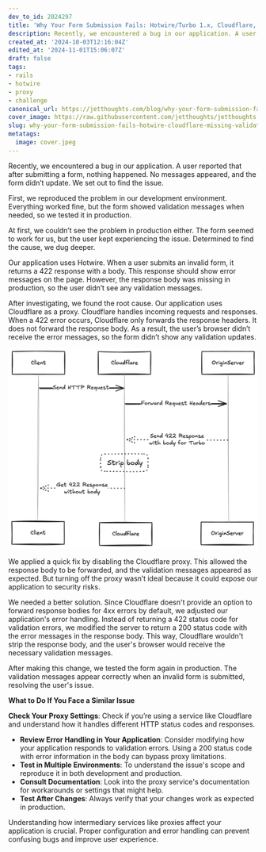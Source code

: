 ```yaml
---
dev_to_id: 2024297
title: 'Why Your Form Submission Fails: Hotwire/Turbo 1.x, Cloudflare, and Missing Validation Messages'
description: Recently, we encountered a bug in our application. A user reported that after submitting a form,...
created_at: '2024-10-03T12:16:04Z'
edited_at: '2024-11-01T15:06:07Z'
draft: false
tags:
- rails
- hotwire
- proxy
- challenge
canonical_url: https://jetthoughts.com/blog/why-your-form-submission-fails-hotwire-cloudflare-missing-validation-messages-rails/
cover_image: https://raw.githubusercontent.com/jetthoughts/jetthoughts.github.io/master/content/blog/why-your-form-submission-fails-hotwire-cloudflare-missing-validation-messages-rails/cover.jpeg
slug: why-your-form-submission-fails-hotwire-cloudflare-missing-validation-messages-rails
metatags:
  image: cover.jpeg
---
```

Recently, we encountered a bug in our application. A user reported that after submitting a form, nothing happened. No messages appeared, and the form didn’t update. We set out to find the issue.

First, we reproduced the problem in our development environment. Everything worked fine, but the form showed validation messages when needed, so we tested it in production.

At first, we couldn’t see the problem in production either. The form seemed to work for us, but the user kept experiencing the issue. Determined to find the cause, we dug deeper.

Our application uses Hotwire. When a user submits an invalid form, it returns a 422 response with a body. This response should show error messages on the page. However, the response body was missing in production, so the user didn’t see any validation messages.

After investigating, we found the root cause. Our application uses Cloudflare as a proxy. Cloudflare handles incoming requests and responses. When a 422 error occurs, Cloudflare only forwards the response headers. It does not forward the response body. As a result, the user’s browser didn’t receive the error messages, so the form didn’t show any validation updates.

![cloudflare proxy](file_0.png)

We applied a quick fix by disabling the Cloudflare proxy. This allowed the response body to be forwarded, and the validation messages appeared as expected. But turning off the proxy wasn’t ideal because it could expose our application to security risks.

We needed a better solution. Since Cloudflare doesn't provide an option to forward response bodies for 4xx errors by default, we adjusted our application's error handling. Instead of returning a 422 status code for validation errors, we modified the server to return a 200 status code with the error messages in the response body. This way, Cloudflare wouldn't strip the response body, and the user's browser would receive the necessary validation messages.

After making this change, we tested the form again in production. The validation messages appear correctly when an invalid form is submitted, resolving the user's issue.

**What to Do If You Face a Similar Issue**

**Check Your Proxy Settings**: Check if you’re using a service like Cloudflare and understand how it handles different HTTP status codes and responses.
- **Review Error Handling in Your Application**: Consider modifying how your application responds to validation errors. Using a 200 status code with error information in the body can bypass proxy limitations.
- **Test in Multiple Environments**: To understand the issue's scope and reproduce it in both development and production.
- **Consult Documentation**: Look into the proxy service's documentation for workarounds or settings that might help.
- **Test After Changes**: Always verify that your changes work as expected in production.

Understanding how intermediary services like proxies affect your application is crucial. Proper configuration and error handling can prevent confusing bugs and improve user experience.
